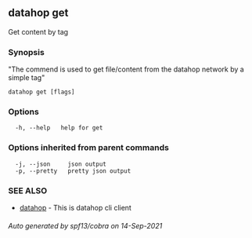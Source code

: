 ## datahop get

Get content by tag

### Synopsis


"The commend is used to get file/content from the
datahop network by a simple tag"
		

```
datahop get [flags]
```

### Options

```
  -h, --help   help for get
```

### Options inherited from parent commands

```
  -j, --json     json output
  -p, --pretty   pretty json output
```

### SEE ALSO

* [datahop](datahop.md)	 - This is datahop cli client

###### Auto generated by spf13/cobra on 14-Sep-2021
